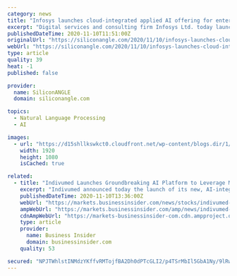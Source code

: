 ```yaml
---
category: news
title: "Infosys launches cloud-integrated applied AI offering for enterprises"
excerpt: "Digital services and consulting firm Infosys Ltd. today launched an applied artificial intelligence solution to help enterprises adopt a comprehensive approach to scaling up AI for their businesses. The Infosys applied AI solution converges the power of machine learning with cloud capabilities to deliver new business analytics,"
publishedDateTime: 2020-11-10T11:51:00Z
originalUrl: "https://siliconangle.com/2020/11/10/infosys-launches-cloud-integrated-applied-ai-offering-enterprises/"
webUrl: "https://siliconangle.com/2020/11/10/infosys-launches-cloud-integrated-applied-ai-offering-enterprises/"
type: article
quality: 39
heat: -1
published: false

provider:
  name: SiliconANGLE
  domain: siliconangle.com

topics:
  - Natural Language Processing
  - AI

images:
  - url: "https://d15shllkswkct0.cloudfront.net/wp-content/blogs.dir/1/files/2020/03/network-2402637-httpspixabay.comphotosnetwork-server-system-2402637.jpg"
    width: 1920
    height: 1080
    isCached: true

related:
  - title: "Indivumed Launches Groundbreaking AI Platform to Leverage Multi-omics Data for Discoveries in Oncology"
    excerpt: "Indivumed announced today the launch of its new, AI-integrated Advanced Data Analytics Platform which will accelerate drug targets and diagnostics discoveries. In the past six months, Indivumed has built an ensemble of cutting-edge technologies that allows the company to integrate and automate analytics across the oncology bioinformatics spectrum to unlock the enormous potential of the IndivuType database."
    publishedDateTime: 2020-11-10T13:36:00Z
    webUrl: "https://markets.businessinsider.com/news/stocks/indivumed-launches-groundbreaking-ai-platform-to-leverage-multi-omics-data-for-discoveries-in-oncology-1029786715"
    ampWebUrl: "https://markets.businessinsider.com/amp/news/indivumed-launches-groundbreaking-ai-platform-to-leverage-multi-omics-data-for-discoveries-in-oncology-1029786715"
    cdnAmpWebUrl: "https://markets-businessinsider-com.cdn.ampproject.org/c/s/markets.businessinsider.com/amp/news/indivumed-launches-groundbreaking-ai-platform-to-leverage-multi-omics-data-for-discoveries-in-oncology-1029786715"
    type: article
    provider:
      name: Business Insider
      domain: businessinsider.com
    quality: 53

secured: "NPJTWhlstINMdzYKffvRMTojfBA2Dh0dPTcGLI2/p4TSrMbIl5GbA1Ny/9lRw4b69FZNx7uj/sLAW7Elogz1xtKLKu6galghKDK2SIn4LP2e5YUM9oZ8A3a92Y2sUVctG1h8cH+mWuz8NI3M9lM/o9pDm4O10gHI9s4nI+qvwW5K2STtmLKcyeISLjr5YsHMrKdFx1ebtgURgjjStovFLbtSkJvlwgxjUsykSxV0VlfpFIWJPh2g2HfXEAOzFT2GThDo3Kng80i6RsPmp4bWvLNSyM3mlL2YWtc7/WkQ52hCHMD0McIFwgB0vqZajzb++QoSQYj5DRsxq3WpJhY7EoSXloHsX45mjgWvEpRvRwk=;SdgrayqBnNiDIv3/jujoBQ=="
---
```


